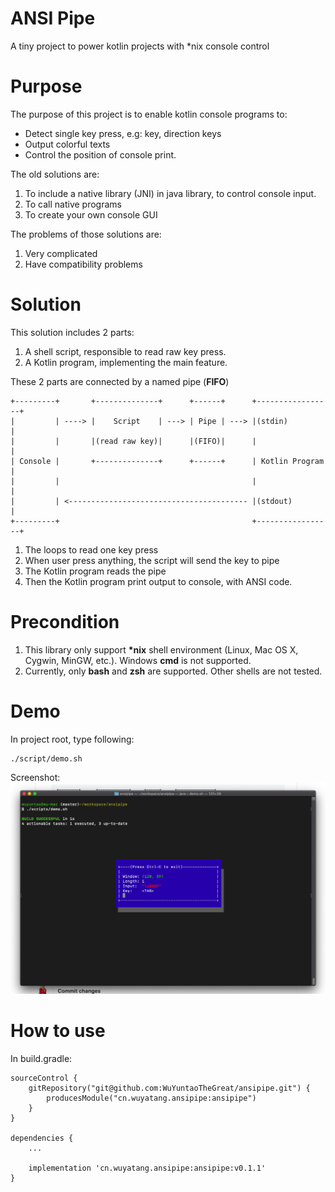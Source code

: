 ANSI Pipe
==========

A tiny project to power kotlin projects with *nix console control 

Purpose
=======
The purpose of this project is to enable kotlin console programs to:
* Detect single key press, e.g: <Tab>key, direction keys
* Output colorful texts
* Control the position of console print.

The old solutions are:
1. To include a native library (JNI) in java library, to control console input.
1. To call native programs
1. To create your own console GUI

The problems of those solutions are:
1. Very complicated
1. Have compatibility problems

Solution
========
This solution includes 2 parts:
1. A shell script, responsible to read raw key press.
1. A Kotlin program, implementing the main feature.

These 2 parts are connected by a named pipe (__FIFO__)

```
+---------+       +--------------+      +------+      +-----------------+
|         | ----> |    Script    | ---> | Pipe | ---> |(stdin)          |
|         |       |(read raw key)|      |(FIFO)|      |                 |
| Console |       +--------------+      +------+      | Kotlin Program  |
|         |                                           |                 |
|         | <---------------------------------------- |(stdout)         |
+---------+                                           +-----------------+
```

1. The loops to read one key press
1. When user press anything, the script will send the key to pipe
1. The Kotlin program reads the pipe
1. Then the Kotlin program print output to console, with ANSI code.

Precondition
============
1. This library only support __*nix__ shell environment (Linux, Mac OS X, Cygwin, MinGW, etc.). Windows __cmd__ is not supported. 
1. Currently, only __bash__ and __zsh__ are supported. Other shells are not tested.

Demo
=====
In project root, type following:

```
./script/demo.sh

```

Screenshot:
![screenshot](./SCREEN_SHOT.png)

How to use
==========
In build.gradle:

```
sourceControl {
    gitRepository("git@github.com:WuYuntaoTheGreat/ansipipe.git") {
        producesModule("cn.wuyatang.ansipipe:ansipipe")
    }
}

dependencies {
    ...

    implementation 'cn.wuyatang.ansipipe:ansipipe:v0.1.1'
}

```

